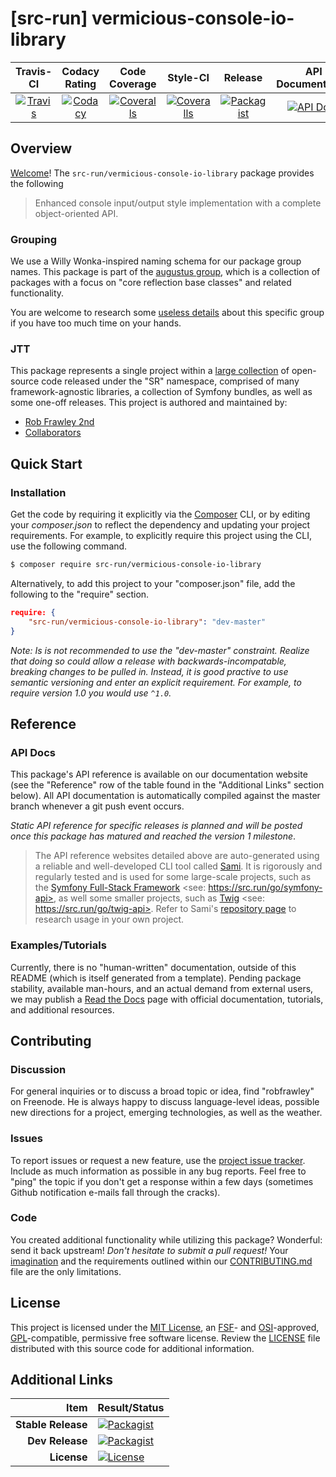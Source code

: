 
# [src-run] vermicious-console-io-library

|       Travis-CI        |      Codacy Rating      |      Code Coverage      |        Style-CI         |         Release         |    API Documentation    |
|:----------------------:|:-----------------------:|:-----------------------:|:-----------------------:|:-----------------------:|:-----------------------:|
| [![Travis](https://src.run/vermicious-console-io-library/travis.svg)](https://src.run/vermicious-console-io-library/travis) | [![Codacy](https://src.run/vermicious-console-io-library/codacy.svg)](https://src.run/vermicious-console-io-library/codacy) | [![Coveralls](https://src.run/vermicious-console-io-library/coveralls.svg)](https://src.run/vermicious-console-io-library/coveralls) | [![Coveralls](https://src.run/vermicious-console-io-library/styleci.svg)](https://src.run/vermicious-console-io-library/styleci) | [![Packagist](https://src.run/vermicious-console-io-library/packagist.svg)](https://src.run/vermicious-console-io-library/packagist) | [![API Docs](https://src.run/vermicious-console-io-library/api.svg)](https://src.run/vermicious-console-io-library/api) |


## Overview

[Welcome](https://src.run/go/readme_welcome)!
The `src-run/vermicious-console-io-library` package provides the following

> Enhanced console input/output style implementation with a complete object-oriented API.

### Grouping

We use a Willy Wonka-inspired naming schema for our package group names. This package is part of the
[augustus group](https://src.run/vermicious-console-io-library/group), which is a collection of packages with a focus
on "core reflection base classes" and related functionality.

You are welcome to research some [useless details](https://src.run/vermicious-console-io-library/group_explanation)
about this specific group if you have too much time on your hands.

### JTT

This package represents a single project within a [large collection](https://src.run/go/explore) of open-source code
released under the "SR" namespace, comprised of many framework-agnostic libraries, a collection of Symfony bundles, as
well as some one-off releases. This project is authored and maintained by:

- [Rob Frawley 2nd](https://src.run/rmf)
- [Collaborators](https://src.run/vermicious-console-io-library/github_collaborators)


## Quick Start

### Installation

Get the code by requiring it explicitly via the [Composer](https://getcomposer.com) CLI, or by editing your
*composer.json* to reflect the dependency and updating your project requirements. For example, to explicitly require
this project using the CLI, use the following command.

```bash
$ composer require src-run/vermicious-console-io-library
```

Alternatively, to add this project to your "composer.json" file, add the following to the "require" section.

```json
require: {
	"src-run/vermicious-console-io-library": "dev-master"
}
```

*Note: Is is not recommended to use the "dev-master" constraint. Realize that doing so could allow a release with
backwards-incompatable, breaking changes to be pulled in. Instead, it is good practive to use semantic versioning and
enter an explicit requirement. For example, to require version 1.0 you would use `^1.0`.*


## Reference

### API Docs

This package's API reference is available on our documentation website (see the "Reference" row of the table found in
the "Additional Links" section below). All API documentation is automatically compiled against the master branch
whenever a git push event occurs.

*Static API reference for specific releases is planned and will be posted once this package has matured and reached
the version 1 milestone*.

> The API reference websites detailed above are auto-generated using a reliable and well-developed CLI tool called
> [Sami](https://src.run/go/sami). It is rigorously and regularly tested and is used for some large-scale projects, such
> as the [Symfony Full-Stack Framework](https://src.run/go/symfony) <see: https://src.run/go/symfony-api>, as well some
> smaller projects, such as [Twig](https://src.run/go/sami-twig) <see: https://src.run/go/twig-api>. Refer to Sami's
> [repository page](https://src.run/go/sami) to research usage in your own project.

### Examples/Tutorials

Currently, there is no "human-written" documentation, outside of this README (which is itself generated from a
template). Pending package stability, available man-hours, and an actual demand from external users, we may publish
a [Read the Docs](https://src.run/go/rtd) page with official documentation, tutorials, and additional resources.


## Contributing

### Discussion

For general inquiries or to discuss a broad topic or idea, find "robfrawley" on Freenode. He is always happy to 
discuss language-level ideas, possible new directions for a project, emerging technologies, as well as the weather.

### Issues

To report issues or request a new feature, use the [project issue tracker](https://src.run/vermicious-console-io-library/github_issues).
Include as much information as possible in any bug reports. Feel free to "ping" the topic if you don't get a response
within a few days (sometimes Github notification e-mails fall through the cracks).

### Code

You created additional functionality while utilizing this package? Wonderful: send it back upstream! *Don't hesitate to
submit a pull request!* Your [imagination](https://src.run/go/readme_imagination) and the requirements outlined within
our [CONTRIBUTING.md](https://src.run/vermicious-console-io-library/contributing) file are the only limitations.


## License

This project is licensed under the [MIT License](https://src.run/go/mit), an [FSF](https://src.run/go/fsf)- and 
[OSI](https://src.run/go/osi)-approved, [GPL](https://src.run/go/gpl)-compatible, permissive free software license.
Review the [LICENSE](https://src.run/vermicious-console-io-library/license) file distributed with this source code for additional
information.


## Additional Links

| Item               | Result/Status                                                                                                      |
|-------------------:|:-------------------------------------------------------------------------------------------------------------------|
| __Stable Release__ | [![Packagist](https://src.run/vermicious-console-io-library/packagist.svg)](https://src.run/vermicious-console-io-library/packagist)     |
| __Dev Release__    | [![Packagist](https://src.run/vermicious-console-io-library/packagist_pre.svg)](https://src.run/vermicious-console-io-library/packagist) |
| __License__        | [![License](https://src.run/vermicious-console-io-library/license.svg)](https://src.run/vermicious-console-io-library/license)           |

